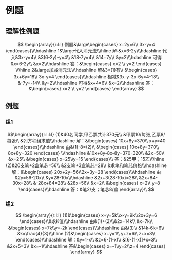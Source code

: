 # 例题

## 理解性例题
$$
\begin{array}{r:l:l}
例题&\large\begin{cases}
x+2y=6\\
3x-y=4
\end{cases}\\\hdashline
1&\large代入消元法\\\hline
解:&x=6-2y\\\hdashline
代入&3x-y=4\\
&3(6-2y)-y=4\\
&18-7y=4\\
&14=7y\\
&y=2\\\hdashline
可得&x=6-2y\\
&x=2\\\hdashline
答：&\begin{cases}
x=2 \\
y=2
\end{cases}
\\\hline
2&\large加减消元法\\\hdashline
解&3*(1)有\\
&\begin{cases}
3x+6y=18\\
3x-y=4
\end{cases}\\\hdashline
相减&3x-y-3x-6y=4-18\\
&-7y=-14\\
&y=2\\\hdashline
可得&x+4=6\\
&x=2\\\hdashline
答：&\begin{cases}
x=2 \\
y=2
\end{cases}
\end{array}
$$

## 例题
### 组1
$$\begin{array}{r:l:l:l}
(1)&40名同学,甲乙票共计370元\\
&甲票10/每张,乙票8/每张\\
&列方程组求值\\\hdashline
解：&\begin{cases}
10x+8y=370\\
x+y=40
\end{cases}\\\hdashline
由&(1)-8*(2)\\
&\begin{cases}
10x+8y=370\\
8x+8y=320
\end{cases}
\\\hdashline
&10x+8y-8x-8y=370-320\\
&2x=50\\
&x=25\\
&\begin{cases}
x=25\\y=15
\end{cases}\\
答：&25甲；15乙\\\hline
(2)&20支笔+2盒笔芯=56\\
&2支笔+3盒笔芯=28\\
&求笔和笔芯价格\\\hdashline
解：&\begin{cases}
20x+2y=56\\2x+3y=28
\end{cases}\\\hdashline
由&2y=56-20x\\
&y=28-10x\\\hdashline
&2x+3(28-10x)=28\\
&2x+84-30x=28\\
&-28x+84=28\\
&28x=56\\
&x=2\\
&\begin{cases}
x=2\\
y=8
\end{cases}\\\hdashline
答：&笔2/支；笔芯8/盒
\end{array}\\
$$

### 组2
$$
\begin{array}{r:l:l}
(1)&\begin{cases}
x+y=5k\\x-y=9k\\2x+3y=6
\end{cases}\\&求K值\\\hdashline
由&(1)+(2)\\&2x=14k\\
&x=7k\\
&\begin{cases}
x=7k\\y=-2k
\end{cases}\\\hdashline
由&(3)\\
&14k-6k=6\\
&k=\frac{4}{3}\\\hline
(2)&\begin{cases}
x+y=1\\
y+z=6\\
z+x=3\\
\end{cases}\\\hdashline
解：&y=1-x\\
&z=6-(1-x)\\
&[6-(1-x)]+x=3\\
&2x+5=3\\
&x=-1\\\hdashline
答&\begin{cases}
x=-1\\y=2\\z=4
\end{cases}
\end{array}
$$